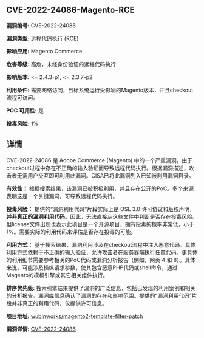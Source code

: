 ## CVE-2022-24086-Magento-RCE

**漏洞编号:** CVE-2022-24086

**漏洞类型:** 远程代码执行 (RCE)

**影响应用:** Magento Commerce

**危害等级:** 高危，未经身份验证的远程代码执行

**影响版本:** <= 2.4.3-p1, <= 2.3.7-p2

**利用条件:** 需要网络访问，目标系统运行受影响的Magento版本，并且checkout 流程可访问。

**POC 可用性:** 是

**投毒风险:** 1%

## 详情

CVE-2022-24086 是 Adobe Commerce (Magento) 中的一个严重漏洞，由于checkout过程中存在不正确的输入验证而导致远程代码执行。根据漏洞描述，攻击者无需用户交互即可利用此漏洞。CISA已将此漏洞列入已知被利用漏洞目录。

**有效性：**
根据搜索结果，该漏洞已被积极利用，并且存在公开的PoC。多个来源表明这是一个关键漏洞，可导致远程代码执行。

**投毒风险：**
提供的“漏洞利用代码”片段实际上是 OSL 3.0 许可协议和版权声明，**并非真正的漏洞利用代码**。因此，无法直接从这些文件中判断是否存在投毒风险。但license文件出现也表示此项目是一个开源项目，拥有投毒的概率非常低，小于1%。需要实际的利用代码来评估是否存在投毒的可能。

**利用方式：**
基于搜索结果，漏洞利用涉及在checkout流程中注入恶意代码。具体利用方式依赖于不正确的输入验证，允许攻击者在服务器端执行任意代码。更具体的利用细节需要参考相关的PoC代码或漏洞分析报告（例如，网页 4 和 8）。具体来说，可能涉及操纵请求参数，使其包含恶意PHP代码或shell命令，通过Magento的模板引擎或其它相关组件执行。

**排序优先级:**
搜索引擎结果提供了漏洞的广泛信息，包括已发现的利用案例和相关的分析报告。漏洞库信息确认了漏洞的存在和影响范围。提供的“漏洞利用代码”片段并非真正的利用代码，仅提供许可信息。


**项目地址:** [wubinworks/magento2-template-filter-patch](https://github.com/wubinworks/magento2-template-filter-patch)

**漏洞详情:** [CVE-2022-24086](https://nvd.nist.gov/vuln/detail/CVE-2022-24086)